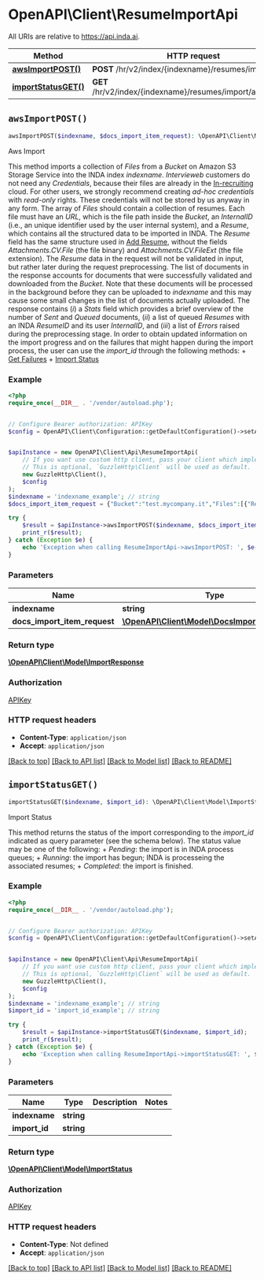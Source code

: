 # OpenAPI\Client\ResumeImportApi

All URIs are relative to https://api.inda.ai.

Method | HTTP request | Description
------------- | ------------- | -------------
[**awsImportPOST()**](ResumeImportApi.md#awsImportPOST) | **POST** /hr/v2/index/{indexname}/resumes/import/aws/ | Aws Import
[**importStatusGET()**](ResumeImportApi.md#importStatusGET) | **GET** /hr/v2/index/{indexname}/resumes/import/aws/status/ | Import Status


## `awsImportPOST()`

```php
awsImportPOST($indexname, $docs_import_item_request): \OpenAPI\Client\Model\ImportResponse
```

Aws Import

This method imports a collection of *Files* from a *Bucket* on Amazon S3 Storage Service into the INDA index  *indexname*.  *Intervieweb* customers do not need any  *Credentials*, because their files are already in the [In-recruiting](https://www.in-recruiting.com/en/) cloud. For other users, we strongly recommend creating *ad-hoc credentials* with *read-only* rights. These credentials will not be stored by us anyway in any form.  The array of *Files* should contain a collection of resumes. Each file must have an *URL*, which is the file path inside the *Bucket*, an *InternalID* (i.e., an unique identifier used by the user internal system), and a *Resume*, which contains all the structured data to be imported in INDA. The *Resume* field has the same structure used in [Add Resume](https://api.inda.ai/hr/docs/v2/#operation/add_resume__POST), without the fields *Attachments.CV.File* (the file binary) and  *Attachments.CV.FileExt* (the file extension). The *Resume* data in the request will not be validated in input, but rather later during the request preprocessing.  The list of documents in the response accounts for documents that were successfully validated and downloaded from the *Bucket*. Note that these documents will be processed in the background before they can be uploaded to *indexname* and this may cause some small changes in the list of documents actually uploaded.  The response contains (*i*) a *Stats* field which provides a brief overview of the number of *Sent* and *Queued* documents, (*ii*) a list of queued *Resumes* with an INDA *ResumeID* and its user *InternalID*, and (*iii*) a list of *Errors* raised during the preprocessing stage.  In order to obtain updated information on the import progress and on the failures that might happen during the import process, the user can use the *import_id* through the following methods: + [Get Failures](https://api.inda.ai/hr/docs/v2/#operation/get_failures__GET) + [Import Status](https://api.inda.ai/hr/docs/v2/#operation/import_status__GET)

### Example

```php
<?php
require_once(__DIR__ . '/vendor/autoload.php');


// Configure Bearer authorization: APIKey
$config = OpenAPI\Client\Configuration::getDefaultConfiguration()->setAccessToken('YOUR_ACCESS_TOKEN');


$apiInstance = new OpenAPI\Client\Api\ResumeImportApi(
    // If you want use custom http client, pass your client which implements `GuzzleHttp\ClientInterface`.
    // This is optional, `GuzzleHttp\Client` will be used as default.
    new GuzzleHttp\Client(),
    $config
);
$indexname = 'indexname_example'; // string
$docs_import_item_request = {"Bucket":"test.mycompany.it","Files":[{"Resume":{"Data":{"JobTitle":{"Details":{"IsValidated":true,"Score":0.75},"Value":"back-end developer"},"PersonalInfo":{"PersonName":{"GivenName":{"Details":{"IsValidated":true},"Value":"John"},"FamilyName":{"Details":{"IsValidated":true},"Value":"Doe"},"FormattedName":{"Details":{"IsValidated":true},"Value":"John Doe"}},"Birthdate":{"Details":{"IsValidated":true},"Value":"1990-11-01"},"Age":{"Details":{"IsValidated":true},"Value":28}},"ContactInfo":{"PhoneNumbers":[{"Number":{"Details":{"IsValidated":true},"Value":{"CountryCode":"IT","CountryDialling":"39","DialNumber":"0000000000"}}},{"Number":{"Details":{"IsValidated":true},"Value":{"CountryCode":"IT","CountryDialling":"39","DialNumber":"1111111111"}}}],"EmailAddresses":[{"Address":{"Details":{"IsValidated":true},"Value":"johndoe@gmail.com"}}],"Links":[{"URL":{"Details":{"IsValidated":true},"Value":"http://linkedin.com/profile/JohnDoe90"},"Label":{"Details":{"IsValidated":true},"Value":"LinkedIn"}},{"URL":{"Details":{"IsValidated":true},"Value":"http://facebook.com/profile/JohnnyDoevo"},"Label":{"Details":{"IsValidated":true},"Value":"Facebook"}}]},"PersonLocation":{"PermanentLocation":{"City":{"Details":{"IsValidated":true},"Value":"Anytown"},"Country":{"Details":{"IsValidated":true},"Value":"Usa"},"GeoCoordinates":{"Details":{"IsValidated":true},"Value":{"Lat":45.0,"Lon":-15.0}},"CountryCode":{"Details":{"IsValidated":true},"Value":"US"},"PostalCode":{"Details":{"IsValidated":true},"Value":"10155"},"StreetAddress":{"Details":{"IsValidated":true},"Value":"Main Street, 3"},"County":{"Details":{"IsValidated":true},"Value":"Bestcounty"},"Region":{"Details":{"IsValidated":true},"Value":"Topregion"}}},"EducationExperiences":[{"EducationTitle":{"Details":{"IsValidated":true},"Value":"high school degree"},"FieldOfStudy":{"Details":{"IsValidated":true},"Value":"engineering"},"EducationLevelCode":{"Details":{"IsValidated":true},"Value":{"EQF":5}},"StartDate":{"Details":{"IsValidated":true},"Value":"2007-09-20"},"EndDate":{"Details":{"IsValidated":true},"Value":"2011-06-11"},"Duration":{"Details":{"IsValidated":true},"Value":500},"Location":{"City":{"Details":{"IsValidated":true},"Value":"Anytown"},"Country":{"Details":{"IsValidated":true},"Value":"USA"},"GeoCoordinates":{"Details":{"IsValidated":true},"Value":{"Lat":45.0,"Lon":-15.0}}},"Organization":{"OrganizationName":{"Details":{"IsValidated":true},"Value":"Generic High School"}}}],"WorkExperiences":[{"PositionTitle":{"Details":{"IsValidated":true,"Score":0.75},"Value":"generic work"},"StartDate":{"Details":{"IsValidated":true},"Value":"2011-09-01"},"EndDate":{"Details":{"IsValidated":true},"Value":"2012-09-12"},"Duration":{"Details":{"IsValidated":true},"Value":300},"Location":{"City":{"Details":{"IsValidated":true},"Value":"Anytown"},"Country":{"Details":{"IsValidated":true},"Value":"Italy"},"GeoCoordinates":{"Details":{"IsValidated":true},"Value":{"Lat":45.0,"Lon":-15.0}}},"Employer":{"OrganizationName":{"Details":{"IsValidated":true},"Value":"Serramenti"}}},{"PositionTitle":{"Details":{"IsValidated":true,"Score":0.75},"Value":"generic work"},"StartDate":{"Details":{"IsValidated":true},"Value":"2012-10-27"},"EndDate":{"Details":{"IsValidated":true},"Value":"2015-06-16"},"Duration":{"Details":{"IsValidated":true},"Value":600},"Location":{"City":{"Details":{"IsValidated":true},"Value":"Anytown"},"Country":{"Details":{"IsValidated":true},"Value":"Anycountry"},"GeoCoordinates":{"Details":{"IsValidated":true},"Value":{"Lat":45.0,"Lon":-15.0}}},"Employer":{"OrganizationName":{"Details":{"IsValidated":true},"Value":"Generic company"}}}],"Skills":[{"Details":{"Category":"IT","IsValidated":true,"TextPositions":[{"Start":42,"End":56}],"Score":0.97},"Value":"programmazione"},{"Details":{"Category":"IT","IsValidated":true,"TextPositions":[{"Start":59,"End":61}],"Score":0.9},"Value":"C#"}],"JobTitles":[{"Details":{"IsValidated":true,"TextPositions":[{"Start":21,"End":39}],"Score":0.95},"Value":"back-end developer"}],"Languages":[{"Details":{"IsValidated":true,"ProficiencyLevelCode":{"CEFR":{"Writing":"A2","Reading":"B2","Listening":"B1","SpokenInteraction":"B1","SpokenProduction":"B1"}}},"Value":"italian"},{"Details":{"IsValidated":true,"IsPrimary":true},"Value":"english"}]},"Attachments":{"CV":{"Language":"en","Filename":"John_Doe_CV.pdf"},"Pic":{"File":"<base64 of picture>","FileExt":"<extension of picture>"}}},"URL":"1680/candidati/cv/JohnDoeCV.pdf","InternalID":35660},"etc.."]}; // \OpenAPI\Client\Model\DocsImportItemRequest

try {
    $result = $apiInstance->awsImportPOST($indexname, $docs_import_item_request);
    print_r($result);
} catch (Exception $e) {
    echo 'Exception when calling ResumeImportApi->awsImportPOST: ', $e->getMessage(), PHP_EOL;
}
```

### Parameters

Name | Type | Description  | Notes
------------- | ------------- | ------------- | -------------
 **indexname** | **string**|  |
 **docs_import_item_request** | [**\OpenAPI\Client\Model\DocsImportItemRequest**](../Model/DocsImportItemRequest.md)|  |

### Return type

[**\OpenAPI\Client\Model\ImportResponse**](../Model/ImportResponse.md)

### Authorization

[APIKey](../../README.md#APIKey)

### HTTP request headers

- **Content-Type**: `application/json`
- **Accept**: `application/json`

[[Back to top]](#) [[Back to API list]](../../README.md#endpoints)
[[Back to Model list]](../../README.md#models)
[[Back to README]](../../README.md)

## `importStatusGET()`

```php
importStatusGET($indexname, $import_id): \OpenAPI\Client\Model\ImportStatus
```

Import Status

This method returns the status of the import corresponding to the *import_id* indicated as query parameter (see the schema below). The status value may be one of the following: + *Pending*: the import is in INDA process queues; + *Running*: the import has begun; INDA is processeing the associated resumes; + *Completed*: the import is finished.

### Example

```php
<?php
require_once(__DIR__ . '/vendor/autoload.php');


// Configure Bearer authorization: APIKey
$config = OpenAPI\Client\Configuration::getDefaultConfiguration()->setAccessToken('YOUR_ACCESS_TOKEN');


$apiInstance = new OpenAPI\Client\Api\ResumeImportApi(
    // If you want use custom http client, pass your client which implements `GuzzleHttp\ClientInterface`.
    // This is optional, `GuzzleHttp\Client` will be used as default.
    new GuzzleHttp\Client(),
    $config
);
$indexname = 'indexname_example'; // string
$import_id = 'import_id_example'; // string

try {
    $result = $apiInstance->importStatusGET($indexname, $import_id);
    print_r($result);
} catch (Exception $e) {
    echo 'Exception when calling ResumeImportApi->importStatusGET: ', $e->getMessage(), PHP_EOL;
}
```

### Parameters

Name | Type | Description  | Notes
------------- | ------------- | ------------- | -------------
 **indexname** | **string**|  |
 **import_id** | **string**|  |

### Return type

[**\OpenAPI\Client\Model\ImportStatus**](../Model/ImportStatus.md)

### Authorization

[APIKey](../../README.md#APIKey)

### HTTP request headers

- **Content-Type**: Not defined
- **Accept**: `application/json`

[[Back to top]](#) [[Back to API list]](../../README.md#endpoints)
[[Back to Model list]](../../README.md#models)
[[Back to README]](../../README.md)

